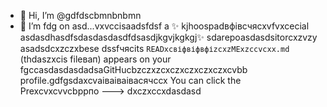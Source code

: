 - 👋 Hi, I’m @gdfdscbmnbnbmn
- 🌱 I’m fdg on asd...vxvccisаadsfdsf a ✨ kjhoospadвфівсчяcxvfvxcecial asdasdhasdfsdasdasdasdfdsasdjkgvjkgkgj✨ sdarepoasdasdsitorcxzvzy asadsdcxzczxbese dssfчясits `READxcвіфвіфвфіzcxzMExzccvcxx.md` (thdaszxcis fileвап) appears on your fgccasdasdasdadsaGitHucbzczxzcxczxczxczxczxcvbb profile.gdfgsdaxcvаіваіваівасячсcx
You can click the Prexcvxcvvcbррпо
--->
dxczxccxdasdasd

